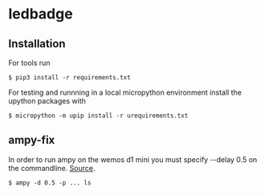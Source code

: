 # ledbadge

## Installation

For tools run

    $ pip3 install -r requirements.txt

For testing and runnning in a local micropython environment install 
the upython packages with

	$ micropython -m upip install -r urequirements.txt

## ampy-fix

In order to run ampy on the wemos d1 mini you must specify --delay 0.5 on the commandline.
[Source](https://github.com/adafruit/ampy/issues/19).

    $ ampy -d 0.5 -p ... ls

